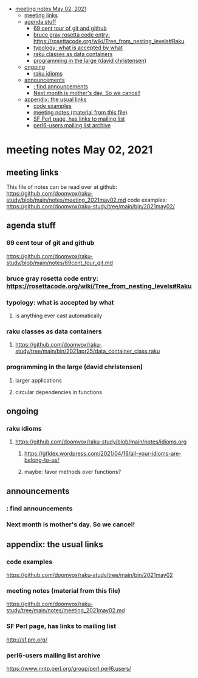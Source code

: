 - [meeting notes May 02, 2021](#org6c1fb4d)
  - [meeting links](#org5dbe4c8)
  - [agenda stuff](#orgc7796fc)
    - [69 cent tour of git and github](#org34b4dd2)
    - [bruce gray rosetta code entry:  <https://rosettacode.org/wiki/Tree_from_nesting_levels#Raku>](#org62e5988)
    - [typology: what is accepted by what](#orgd6fb267)
    - [raku classes as data containers](#org89e74d4)
    - [programming in the large (david christensen)](#orgb566520)
  - [ongoing](#orgad90dc8)
    - [raku idioms](#org42178ac)
  - [announcements](#orge244eec)
    - [: find announcements](#org3324398)
    - [Next month is mother's day.  So we cancel!](#org17af317)
  - [appendix: the usual links](#orgaeb82c8)
    - [code examples](#org4fe07f5)
    - [meeting notes (material from this file)](#orge22ad80)
    - [SF Perl page, has links to mailing list](#org7e25330)
    - [perl6-users mailing list archive](#org914d48b)


<a id="org6c1fb4d"></a>

# meeting notes May 02, 2021


<a id="org5dbe4c8"></a>

## meeting links

This file of notes can be read over at github: <https://github.com/doomvox/raku-study/blob/main/notes/meeting_2021may02.md> code examples: <https://github.com/doomvox/raku-study/tree/main/bin/2021may02/>


<a id="orgc7796fc"></a>

## agenda stuff


<a id="org34b4dd2"></a>

### 69 cent tour of git and github

<https://github.com/doomvox/raku-study/blob/main/notes/69cent_tour_git.md>


<a id="org62e5988"></a>

### bruce gray rosetta code entry:  <https://rosettacode.org/wiki/Tree_from_nesting_levels#Raku>


<a id="orgd6fb267"></a>

### typology: what is accepted by what

1.  is anything ever cast automatically


<a id="org89e74d4"></a>

### raku classes as data containers

1.  <https://github.com/doomvox/raku-study/tree/main/bin/2021apr25/data_container_class.raku>


<a id="orgb566520"></a>

### programming in the large (david christensen)

1.  larger applications

2.  circular dependencies in functions


<a id="orgad90dc8"></a>

## ongoing


<a id="org42178ac"></a>

### raku idioms

1.  <https://github.com/doomvox/raku-study/blob/main/notes/idioms.org>

    1.  <https://gfldex.wordpress.com/2021/04/16/all-your-idioms-are-belong-to-us/>
    
    2.  maybe: favor methods over functions?


<a id="orge244eec"></a>

## announcements


<a id="org3324398"></a>

### : find announcements


<a id="org17af317"></a>

### Next month is mother's day.  So we cancel!


<a id="orgaeb82c8"></a>

## appendix: the usual links


<a id="org4fe07f5"></a>

### code examples

<https://github.com/doomvox/raku-study/tree/main/bin/2021may02>


<a id="orge22ad80"></a>

### meeting notes (material from this file)

<https://github.com/doomvox/raku-study/tree/main/notes/meeting_2021may02.md>


<a id="org7e25330"></a>

### SF Perl page, has links to mailing list

<http://sf.pm.org/>


<a id="org914d48b"></a>

### perl6-users mailing list archive

<https://www.nntp.perl.org/group/perl.perl6.users/>

